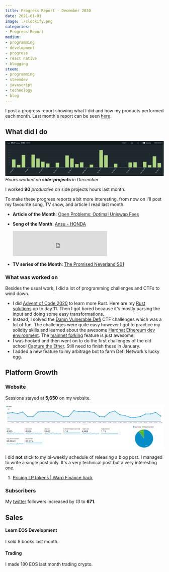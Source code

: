 ```yaml
---
title: Progress Report - December 2020
date: 2021-01-01
image: ./clockify.png
categories:
- Progress Report
medium:
- programming
- development
- progress
- react native
- blogging
steem:
- programming
- steemdev
- javascript
- technology
- blog
---
```



I post a progress report showing what I did and how my products performed each month.
Last month's report can be seen [here](/progress-report-november-2020).

## What did I do

![Productive Hours in December](./clockify.png)
_Hours worked on **side-projects** in December_

I worked **90** _productive_ on side projects hours last month.

To make these progress reports a bit more interesting, from now on I'll post my favourite song, TV show, and article I read last month.

* **Article of the Month**: [Open Problems: Optimal Uniswap Fees](https://research.paradigm.xyz/uniswap-fees)
* **Song of the Month**: [Ansu - HONDA](https://open.spotify.com/track/3VANAqbKN3Tcjh44xFTSGQ)
    <iframe src="https://open.spotify.com/embed/track/3VANAqbKN3Tcjh44xFTSGQ" width="300" height="80" frameborder="0" allowtransparency="true" allow="encrypted-media"></iframe>

* **TV series of the Month**: [The Promised Neverland S01](https://trakt.tv/shows/the-promised-neverland)

### What was worked on

Besides the usual work, I did a lot of programming challenges and CTFs to wind down.

* I did [Advent of Code 2020](https://adventofcode.com/) to learn more Rust. Here are my [Rust solutions](https://github.com/MrToph/adventofcode-2020) up to day 11. Then I got bored because it's mostly parsing the input and doing some easy transformations.
* Instead, I solved the [Damn Vulnerable Defi](https://www.damnvulnerabledefi.xyz/) CTF challenges which was a lot of fun. The challenges were quite easy however I got to practice my solidity skills and learned about the awesome [Hardhat Ethereum dev environment](https://hardhat.org/). The [mainnet forking](https://hardhat.org/guides/mainnet-forking.html) feature is just awesome.
* I was hooked and then went on to do the first challenges of the old school [Capture the Ether](http://capturetheether.com/). Still need to finish these in January.
* I added a new feature to my arbitrage bot to farm Defi Network's lucky egg.

## Platform Growth

### Website

Sessions stayed at **5,650** on my website.

![Website Traffic](./website-traffic.png)

I did **not** stick to my bi-weekly schedule of releasing a blog post.
I managed to write a single post only.
It's a very technical post but a very interesting one.

1. [Pricing LP tokens | Warp Finance hack](/pricing-lp-tokens/)

### Subscribers

My [twitter](https://twitter.com/cmichelio) followers increased by _13_ to **671**.

## Sales

#### Learn EOS Development

I sold 8 books last month.

#### Trading

I made 180 EOS last month trading crypto.

